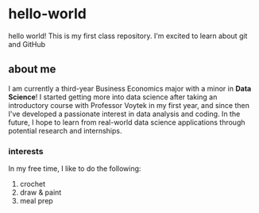 # hello-world
hello world! This is my first class repository. I'm excited to learn about git and GitHub 

## about me
I am currently a third-year Business Economics major with a minor in **Data Science**! I started getting more into data science after taking an introductory course with Professor Voytek in my first year, and since then I've developed a passionate interest in data analysis and coding. In the future, I hope to learn from real-world data science applications through potential research and internships. 

### interests 
In my free time, I like to do the following:
1. crochet
2. draw & paint
3. meal prep
